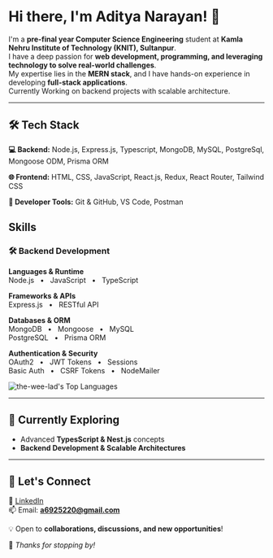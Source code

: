 # Hi there, I'm Aditya Narayan! 👋

I'm a **pre-final year Computer Science Engineering** student at **Kamla Nehru Institute of Technology (KNIT), Sultanpur**.  
I have a deep passion for **web development, programming, and leveraging technology to solve real-world challenges**.  
My expertise lies in the **MERN stack**, and I have hands-on experience in developing **full-stack applications**.<br>
Currently Working on backend projects with scalable architecture.

---

## 🛠️ Tech Stack

**💻 Backend:** Node.js, Express.js, Typescript, MongoDB, MySQL, PostgreSql, Mongoose ODM, Prisma ORM

**🌐 Frontend:** HTML, CSS, JavaScript, React.js, Redux, React Router, Tailwind CSS

**🔧 Developer Tools:** Git & GitHub, VS Code, Postman

## Skills

### 🛠️ Backend Development

**Languages & Runtime**  
Node.js &nbsp;&nbsp;•&nbsp;&nbsp; JavaScript &nbsp;&nbsp;•&nbsp;&nbsp; TypeScript  

**Frameworks & APIs**  
Express.js &nbsp;&nbsp;•&nbsp;&nbsp; RESTful API  

**Databases & ORM**  
MongoDB &nbsp;&nbsp;•&nbsp;&nbsp; Mongoose &nbsp;&nbsp;•&nbsp;&nbsp; MySQL  
PostgreSQL &nbsp;&nbsp;•&nbsp;&nbsp; Prisma ORM  

**Authentication & Security**  
OAuth2 &nbsp;&nbsp;•&nbsp;&nbsp; JWT Tokens &nbsp;&nbsp;•&nbsp;&nbsp; Sessions  
Basic Auth &nbsp;&nbsp;•&nbsp;&nbsp; CSRF Tokens &nbsp;&nbsp;•&nbsp;&nbsp; NodeMailer

![the-wee-lad's Top Languages](https://github-readme-stats.vercel.app/api/top-langs/?username=the-wee-lad&theme=vue-dark&show_icons=true&hide_border=true&layout=compact)

---

<!--
## 🛠️ Featured Projects

🚀 **Sandesh: A Chat Website**
- A beautifully designed **frontend chat application**
- Features **User & Admin roles, real-time charts & graphs**

🌟 **Portfolio Website**
- A **personal portfolio** built with React
- Incorporates **Three.js & Framer Motion** for stunning animations

🛍️ **Shopping Website**
- A **e-commerce platform, product data coming from an API**
- Utilizes **Redux for state management & Tailwind CSS for styling**

--- -->

## 🌱 Currently Exploring

- Advanced **TypesScript & Nest.js** concepts
- **Backend Development & Scalable Architectures**

---

## 🤝 Let's Connect

🔗 [LinkedIn](https://www.linkedin.com/in/aditya-narayan-84338324b/)  
📫 Email: **a6925220@gmail.com**

💡 Open to **collaborations, discussions, and new opportunities**!

🚀 _Thanks for stopping by!_
